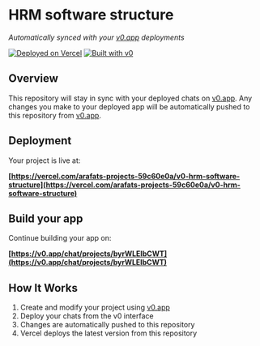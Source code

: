 # HRM software structure

*Automatically synced with your [v0.app](https://v0.app) deployments*

[![Deployed on Vercel](https://img.shields.io/badge/Deployed%20on-Vercel-black?style=for-the-badge&logo=vercel)](https://vercel.com/arafats-projects-59c60e0a/v0-hrm-software-structure)
[![Built with v0](https://img.shields.io/badge/Built%20with-v0.app-black?style=for-the-badge)](https://v0.app/chat/projects/byrWLEIbCWT)

## Overview

This repository will stay in sync with your deployed chats on [v0.app](https://v0.app).
Any changes you make to your deployed app will be automatically pushed to this repository from [v0.app](https://v0.app).

## Deployment

Your project is live at:

**[https://vercel.com/arafats-projects-59c60e0a/v0-hrm-software-structure](https://vercel.com/arafats-projects-59c60e0a/v0-hrm-software-structure)**

## Build your app

Continue building your app on:

**[https://v0.app/chat/projects/byrWLEIbCWT](https://v0.app/chat/projects/byrWLEIbCWT)**

## How It Works

1. Create and modify your project using [v0.app](https://v0.app)
2. Deploy your chats from the v0 interface
3. Changes are automatically pushed to this repository
4. Vercel deploys the latest version from this repository

